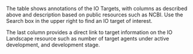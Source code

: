 The table shows annotations of the IO Targets, with columns as described above
and description based on public resources such as NCBI.
Use the Search box in the upper right to find an IO target of interest.

The last column provides a direct link to target information on the
IO Landscape resource such as number of target agents under active
development, and development stage.
